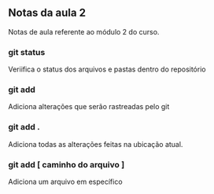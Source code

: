 ## Notas da aula 2
Notas de aula referente ao módulo 2 do curso.

### git status

Veriifica o status dos arquivos e pastas dentro do repositório

### git add

Adiciona alterações que serão rastreadas pelo git

### git add .

Adiciona todas as alterações feitas na ubicação atual.

### git add [ caminho do arquivo ]

Adiciona um arquivo em específico


